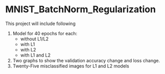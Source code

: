 # MNIST_BatchNorm_Regularization

This project will include following

1. Model for 40 epochs for each:
   * without L1/L2
   * with L1
   * with L2
   * with L1 and L2
2. Two graphs to show the validation accuracy change and loss change. 
3. Twenty-Five misclassified images for L1 and L2 models
